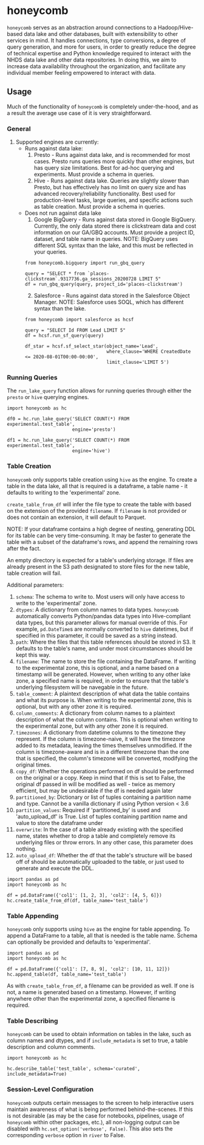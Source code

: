 # honeycomb #
`honeycomb` serves as an abstraction around connections to a Hadoop/Hive-based
data lake and other databases, built with extensibility to other services in
mind. It handles connections, type conversions, a degree of query generation,
and more for users, in order to greatly reduce the degree of technical
expertise and Python knowledge required to interact with the NHDS data lake
and other data repositories. In doing this, we aim to increase data
availability throughout the organization, and facilitate any individual
member feeling empowered to interact with data.

## Usage
Much of the functionality of `honeycomb` is completely under-the-hood, and as
a result the average use case of it is very straightforward.

### General
1. Supported engines are currently:
    * Runs against data lake:
       1. Presto - Runs against data lake, and is recommended for most cases.
       Presto runs queries more quickly than other engines, but has query size
       limitations. Best for ad-hoc querying and experiments.
       Must provide a schema in queries.
       2. Hive - Runs against data lake. Queries are slightly slower than Presto,
       but has effectively has no limit on query size and has advanced
       recovery/reliability functionality. Best used for production-level tasks,
       large queries, and specific actions such as table creation.
       Must provide a schema in queries.
    * Does not run against data lake
        1. Google BigQuery - Runs against data stored in Google BigQuery. Currently,
        the only data stored there is clickstream data and cost information on
        our GA/GBQ accounts. Must provide a project ID, dataset, and table name
        in queries. NOTE: BigQuery uses different SQL syntax than the lake, and this
        must be reflected in your queries.
        ```
        from honeycomb.bigquery import run_gbq_query

        query = "SELECT * from `places-clickstream`.9317736.ga_sessions_20200728 LIMIT 5"
        df = run_gbq_query(query, project_id='places-clickstream')
        ```
        2. Salesforce - Runs against data stored in the Salesforce Object Manager.
        NOTE: Salesforce uses SOQL, which has different syntax than the lake.
        ```
        from honeycomb import salesforce as hcsf

        query = "SELECT Id FROM Lead LIMIT 5"
        df = hcsf.run_sf_query(query)

        df_star = hcsf.sf_select_star(object_name='Lead',
                                      where_clause='WHERE CreatedDate <= 2020-08-01T00:00-00:00',
                                      limit_clause='LIMIT 5')
        ```

### Running Queries
The `run_lake_query` function allows for running queries through either the
`presto` or `hive` querying engines.

```
import honeycomb as hc

df0 = hc.run_lake_query('SELECT COUNT(*) FROM experimental.test_table',
                        engine='presto')

df1 = hc.run_lake_query('SELECT COUNT(*) FROM experimental.test_table',
                        engine='hive')
```

### Table Creation
`honeycomb` only supports table creation using `hive` as the engine. To create
a table in the data lake, all that is required is a dataframe, a table name -
it defaults to writing to the 'experimental' zone.

`create_table_from_df` will infer the file type to create the table with based
on the extension of the provided `filename`. If `filename` is not provided or
does not contain an extension, it will default to Parquet.

NOTE: If your dataframe contains a high degree of nesting, generating
DDL for its table can be very time-consuming. It may be faster to generate the
table with a subset of the dataframe's rows, and append the remaining rows
after the fact.

An empty directory is expected for a table's underlying storage.
If files are already present in the S3 path designated to store files
for the new table, table creation will fail.

Additional parameters:
1. `schema`: The schema to write to. Most users will only have access to write
to the 'experimental' zone.
2. `dtypes`: A dictionary from column names to data types. `honeycomb` automatically
converts Python/pandas data types into Hive-compliant data types, but this parameter
allows for manual override of this. For example, `pd.DateTime`s are normally converted to
`hive` datetimes, but if specified in this parameter, it could be saved as a string instead.
3. `path`: Where the files that this table references should be stored in S3. It defaults
to the table's name, and under most circumstances should be kept this way.
4. `filename`: The name to store the file containing the DataFrame. If writing
to the experimental zone, this is optional, and a name based on a timestamp will
be generated. However, when writing to any other lake zone, a specified name
is required, in order to ensure that the table's underlying filesystem will
be navegable in the future.
5. `table_comment`: A plaintext description of what data the table contains
and what its purpose is. When writing to the experimental zone, this is optional,
but with any other zone it is required.
6. `column_comments`: A dictionary from column names to a plaintext description
of what the column contains. This is optional when writing to the experimental zone,
but with any other zone it is required.
7. `timezones`: A dictionary from datetime columns to the timezone they
represent. If the column is timezone-naive, it will have the
timezone added to its metadata, leaving the times themselves
unmodified. If the column is timezone-aware and is in a different
timezone than the one that is specified, the column's timezone
will be converted, modifying the original times.
8. `copy_df`: Whether the operations performed on df should be performed on the
original or a copy. Keep in mind that if this is set to False,
the original df passed in will be modified as well - twice as
memory efficient, but may be undesirable if the df is needed
again later
9. `partitioned_by`: Dictionary or list of tuples containing a partition name
and type. Cannot be a vanilla dictionary if using Python version < 3.6
10. `partition_values`: Required if 'partitioned_by' is used and
'auto_upload_df' is True. List of tuples containing partition name and
value to store the dataframe under
11. `overwrite`: In the case of a table already existing with the specified
name, states whether to drop a table and completely remove its underlying files
or throw errors. In any other case, this parameter does nothing.
12. `auto_upload_df`: Whether the df that the table's structure will be based
off of should be automatically uploaded to the table, or just used to generate
and execute the DDL.
```
import pandas as pd
import honeycomb as hc

df = pd.DataFrame({'col1': [1, 2, 3], 'col2': [4, 5, 6]})
hc.create_table_from_df(df, table_name='test_table')
```

### Table Appending
`honeycomb` only supports using `hive` as the engine for table appending.
To append a DataFrame to a table, all that is needed is the table name.
Schema can optionally be provided and defaults to 'experimental'.

```
import pandas as pd
import honeycomb as hc

df = pd.DataFrame({'col1': [7, 8, 9], 'col2': [10, 11, 12]})
hc.append_table(df, table_name='test_table')
```

As with `create_table_from_df`, a filename can be provided as well. If one is not,
a name is generated based on a timestamp. However, if writing anywhere other than
the experimental zone, a specified filename is required.

### Table Describing
`honeycomb` can be used to obtain information on tables in the lake, such
as column names and dtypes, and if `include_metadata` is set to true,
a table description and column comments.

```
import honeycomb as hc

hc.describe_table('test_table', schema='curated', include_metadata=True)
```

### Session-Level Configuration
`honeycomb` outputs certain messages to the screen to help interactive users
maintain awareness of what is being performed behind-the-scenes. If this
is not desirable (as may be the case for notebooks, pipelines, usage of
`honeycomb` within other packages, etc.), all non-logging output can be
disabled with `hc.set_option('verbose', False)`. This also sets the
corresponding `verbose` option in `river` to False.
